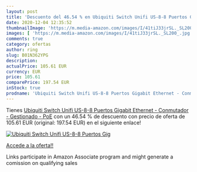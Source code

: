 ```yaml
---
layout: post
title: 'Descuento del 46.54 % en Ubiquiti Switch Unifi US-8-8 Puertos Gig'
date: 2020-12-04 12:35:52
thumbnailImage: 'https://m.media-amazon.com/images/I/41tiJ33jrSL._SL200_.jpg'
images: [ 'https://m.media-amazon.com/images/I/41tiJ33jrSL._SL200_.jpg' ]
comments: true
category: ofertas
author: ring
slug: B01N362YPG
description:
actualPrice: 105.61 EUR
currency: EUR
price: 105.61
comparePrice: 197.54 EUR
inStock: true
prodname: 'Ubiquiti Switch Unifi US-8-8 Puertos Gigabit Ethernet - Conmutador - Gestionado - PoE'
---
```


Tienes [Ubiquiti Switch Unifi US-8-8 Puertos Gigabit Ethernet - Conmutador - Gestionado - PoE](https://www.amazon.es/dp/B01N362YPG/?tag=tolees-21) con un 46.54 % de descuento con precio de oferta de 105.61 EUR (original: 197.54 EUR) en el siguiente enlace!

[![Ubiquiti Switch Unifi US-8-8 Puertos Gig](https://m.media-amazon.com/images/I/41tiJ33jrSL._SL200_.jpg)](https://www.amazon.es/dp/B01N362YPG/?tag=tolees-21)

[Accede a la oferta!!](https://www.amazon.es/dp/B01N362YPG/?tag=tolees-21)

Links participate in Amazon Associate program and might generate a comission on qualifying sales


